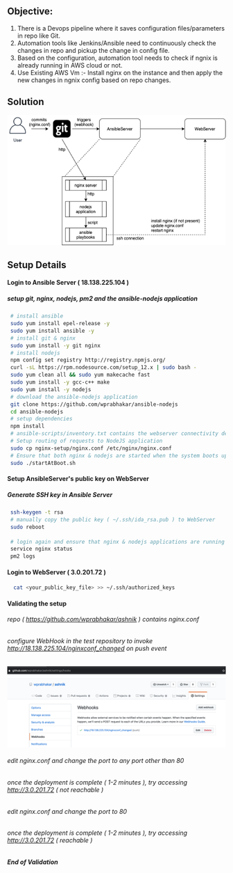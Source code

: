 ## Objective:
1. There is a Devops pipeline where it saves configuration files/parameters in repo like Git.
2. Automation tools like Jenkins/Ansible need to continuously check the changes in repo and
pickup the change in config file.
3. Based on the configuration, automation tool needs to check if ngnix is already running in
AWS cloud or not.
4. Use Existing AWS Vm :- Install nginx on the instance and then apply the new changes in
ngnix config based on repo changes.

## Solution
<img src="https://github.com/wprabhakar/ansible-nodejs/blob/master/docs/Solution.png">

## Setup Details

####  Login to Ansible Server  ( 18.138.225.104 )
#####  setup git, nginx, nodejs, pm2 and the ansible-nodejs application
#####


 ```sh
  # install ansible
  sudo yum install epel-release -y
  sudo yum install ansible -y
  # install git & nginx
  sudo yum install -y git nginx
  # install nodejs
  npm config set registry http://registry.npmjs.org/
  curl -sL https://rpm.nodesource.com/setup_12.x | sudo bash -
  sudo yum clean all && sudo yum makecache fast
  sudo yum install -y gcc-c++ make
  sudo yum install -y nodejs
  # download the ansible-nodejs application
  git clone https://github.com/wprabhakar/ansible-nodejs
  cd ansible-nodejs
  # setup dependencies
  npm install
  # ansible-scripts/inventory.txt contains the webserver connectivity details 
  # Setup routing of requests to NodeJS application
  sudo cp nginx-setup/nginx.conf /etc/nginx/nginx.conf
  # Ensure that both nginx & nodejs are started when the system boots up.
  sudo ./startAtBoot.sh
```

#### Setup AnsibleServer's public key on WebServer
##### Generate SSH key in Ansible Server

 ```sh
  ssh-keygen -t rsa
  # manually copy the public key ( ~/.ssh/ida_rsa.pub ) to WebServer
  sudo reboot
  
  # login again and ensure that nginx & nodejs applications are running
  service nginx status
  pm2 logs
```
#### Login to WebServer ( 3.0.201.72 )

 ```sh
   cat <your_public_key_file> >> ~/.ssh/authorized_keys
```

#### Validating the setup
###### repo ( https://github.com/wprabhakar/ashnik ) contains nginx.conf
###### configure WebHook in the test repository to invoke  http://18.138.225.104/nginxconf_changed on push event
<img src="https://github.com/wprabhakar/ansible-nodejs/blob/master/docs/GitHubWebHookConfiguration.png">

###### edit nginx.conf and change the port to any port other than 80
###### once the deployment is complete ( 1-2 minutes ), try accessing http://3.0.201.72  ( not reachable )

###### edit nginx.conf and change the port to 80
###### once the deployment is complete ( 1-2 minutes ), try accessing http://3.0.201.72 ( reachable )
######
##### End of Validation
######




